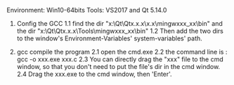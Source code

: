 Environment: Win10-64bits
Tools: VS2017 and Qt 5.14.0

1. Config the GCC
1.1 find the dir "x:\Qt\Qtx.x.x\x.x\mingwxxx_xx\bin" and 
the dir "x:\Qt\Qtx.x.x\Tools\mingwxxx_xx\bin"
1.2 Then add the two dirs to the window's Environment-Variables' system-variables' path.

2. gcc compile the program
2.1 open the cmd.exe
2.2 the command line is : gcc -o xxx.exe xxx.c
2.3 You can directly drag the "xxx" file to the cmd window, so that you don't need to put the file's dir in the cmd window.
2.4 Drag the xxx.exe to the cmd window, then 'Enter'.
